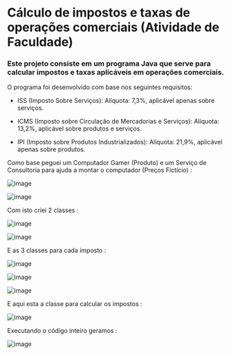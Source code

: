 # Cálculo de impostos e taxas de operações comerciais (Atividade de Faculdade)

### Este projeto consiste em um programa Java que serve para calcular impostos e taxas aplicáveis em operações comerciais.

O programa foi desenvolvido com base nos seguintes requisitos:


- ISS (Imposto Sobre Serviços): Alíquota: 7,3%, aplicável apenas sobre serviços.

- ICMS (Imposto sobre Circulação de Mercadorias e Serviços): Alíquota: 13,2%, aplicável sobre produtos e serviços.
  
- IPI (Imposto sobre Produtos Industrializados): Alíquota: 21,9%, aplicável apenas sobre produtos.

Como base peguei um Computador Gamer (Produto) e um Serviço de Consultoria para ajuda a montar o computador (Preços Fictício) : 

![image](https://github.com/user-attachments/assets/fe7d9620-32dd-49c6-b925-e417be98be95)

![image](https://github.com/user-attachments/assets/58aad1c3-4f8c-4bdc-abb0-289606c9fafd)

Com isto criei 2 classes : 

![image](https://github.com/user-attachments/assets/eec6739d-dd29-4d8b-a5c7-059b8ee81227)

![image](https://github.com/user-attachments/assets/65d1bf6d-6550-49e2-b331-bdbddf4214a6)

E as 3 classes para cada imposto :

![image](https://github.com/user-attachments/assets/8630b6e6-613b-42d0-9c75-d883f182ac18)

![image](https://github.com/user-attachments/assets/77d5c1dc-aecc-4f4a-b362-6994d418cfff)

![image](https://github.com/user-attachments/assets/054a5ca8-cad4-4f35-b9dd-517d5a74f209)

E aqui esta a classe para calcular os impostos :

![image](https://github.com/user-attachments/assets/463d9790-414b-462a-ae87-cba3adb53b29)

Executando o código inteiro geramos :

![image](https://github.com/user-attachments/assets/61d7b2ce-a49e-4ffc-a339-ac68fffe3d28)
